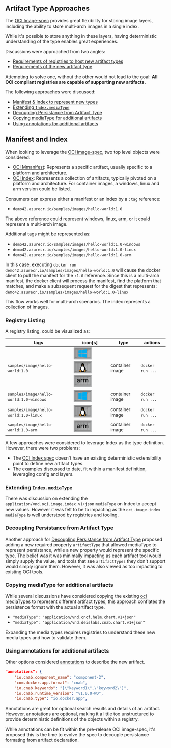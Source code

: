 ## Artifact Type Approaches

The [OCI Image-spec](https://github.com/opencontainers/image-spec/) provides great flexibility for storing image layers, including the ability to store multi-arch images in a single index. 

While it's possible to store anything in these layers, having deterministic understanding of the type enables great experiences.

Discussions were approached from two angles:

- [Requirements of registries to host new artifact types](./artifactTypeRequirements.md#Registry-Requirements-of-New-Artifact-Types)
- [Requirements of the new artifact type](./artifactTypeRequirements.md#Artifact-Requirements)

Attempting to solve one, without the other would not lead to the goal: **All OCI compliant registries are capable of supporting new artifacts.** 

The following approaches were discussed:

- [Manifest & Index to represent new types](#Manifest-and-Index)
- [Extending `Index.mediaType`](#Extending-`Index.mediaType`)
- [Decoupling Persistance from Artifact Type](#Decoupling-Persistance-from-Artifact-Type)
- [Copying mediaType for additional artifacts](#Copying-mediaType-for-additional-artifacts)
- [Using annotations for additional artifacts](#Using-annotations-for-additional-artifacts)
## Manifest and Index

When looking to leverage the [OCI image-spec](https://github.com/opencontainers/image-spec/), two top level objects were considered:

- [OCI Mmanifest](https://github.com/opencontainers/image-spec/blob/master/manifest.md): 
  Represents a specific artifact, usually specific to a platform and architecture.
- [OCI Index](https://github.com/opencontainers/image-spec/blob/master/image-index.md): Represents a collection of artifacts, typically pivoted on a platform and architecture. For container images, a windows, linux and arm version could be listed. 

Consumers can express either a manifest or an index by a `:tag` reference:

- `demo42.azurecr.io/samples/images/hello-world:1.0`

The above reference could represent windows, linux, arm, or it could represent a multi-arch image. 

Additional tags might be represented as:
- `demo42.azurecr.io/samples/images/hello-world:1.0-windows`
- `demo42.azurecr.io/samples/images/hello-world:1.0-linux`
- `demo42.azurecr.io/samples/images/hello-world:1.0-arm`

In this case, executing `docker run demo42.azurecr.io/samples/images/hello-world:1.0` will cause the docker client to pull the manifest for the `:1.0` reference. Since this is a multi-arch manifest, the docker client will process the manifest, find the platform that matches, and make a subsequent request for the digest that represents: `demo42.azurecr.io/samples/images/hello-world:1.0-linux`

This flow works well for multi-arch scenarios. The index represents a collection of images. 

### Registry Listing
A registry listing, could be visualized as:

| tags | icon[s] | type | actions|
|-|-|-|-|
| `samples/image/hello-world:1.0` |![](./images/container-windows.png) ![](./images/container-linux.png) ![](./images/container-arm.png)| container image | `docker run ...` |
| `samples/image/hello-world:1.0-windows` |![](./images/container-windows.png)| container image | `docker run ...` |
| `samples/image/hello-world:1.0-linux` |![](./images/container-linux.png)| container image | `docker run ...` |
| `samples/image/hello-world:1.0-arm` |![](./images/container-arm.png)| container image | `docker run ...` |

A few approaches were considered to leverage Index as the type definition. However, there were two problems:

- The [OCI Index spec](https://github.com/opencontainers/image-spec/blob/master/image-index.md) doesn't have an existing deterministic extensibility point to define new artifact types.
- The examples discussed to date, fit within a manifest definition, leveraging config and layers.

### Extending `Index.mediaType`

There was discussion on extending the `application/vnd.oci.image.index.v1+json` `mediaType` on Index to accept new values. However it was felt to be to impacting as the `oci.image.index` `mediaType` is well understood by registries and tooling.

### Decoupling Persistance from Artifact Type
Another approach for [Decoupling Persistance from Artifact Type](https://github.com/SteveLasker/RegistryArtifactTypes/tree/artifactType) proposed adding a new required property `artifactType` that allowed mediaType to represent persistance, while a new property would represent the specific type. The belief was it was minimally impacting as each artifact tool would simply supply the value, and tools that see `artifactTypes` they don't support would simply ignore them. However, it was also viewed as too impacting to existing OCI tools. 

### Copying mediaType for additional artifacts

While several discussions have considered copying the existing [oci mediaTypes](https://github.com/opencontainers/image-spec/blob/master/media-types.md) to represent different artifact types, this approach conflates the persistence format with the actual artifact type. 

- ` "mediaType": "application/vnd.cncf.helm.chart.v1+json" `
- ` "mediaType": "application/vnd.deislabs.cnab.chart.v1+json" `

Expanding the media types requires registries to understand these new media types and how to validate them.

### Using annotations for additional artifacts

Other options considered [annotations](https://github.com/opencontainers/image-spec/blob/master/annotations.md) to describe the new artifact. 

```json
"annotations": {
    "io.cnab.component_name": "component-2",
    "com.docker.app.format": "cnab",
    "io.cnab.keywords": "[\"keyword1\",\"keyword2\"]",
    "io.cnab.runtime_version": "v1.0.0-WD",
    "io.cnab.type": "io.docker.app",
```

Annotations are great for optional search results and details of an artifact. However, annotations are optional, making it a little too unstructured to provide deterministic definitions of the objects within a registry.

While annotations can be fit within the pre-release OCI image-spec, it's proposed this is the time to evolve the spec to decouple persistance formating from artifact declaration.

